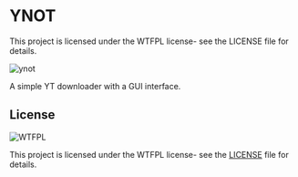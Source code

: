 # YNOT

This project is licensed under the WTFPL license- see the LICENSE file for details.

![ynot](https://github.com/user-attachments/assets/c6b1e264-ae2c-4069-98e2-953fd3798ec1)


A simple YT downloader with a GUI interface.

## License

![WTFPL](http://www.wtfpl.net/wp-content/uploads/2012/12/wtfpl-badge-4.png)

This project is licensed under the WTFPL license- see the [LICENSE](LICENSE) file for details.

